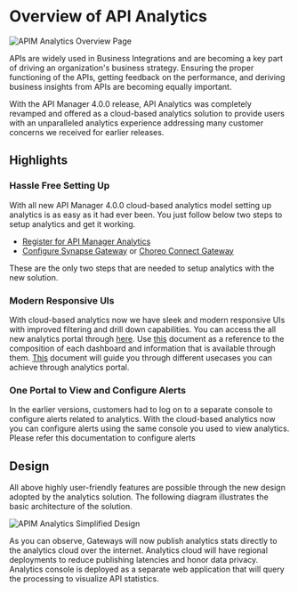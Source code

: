 # Overview of API Analytics
![APIM Analytics Overview Page]({{base_path}}/assets/img/observe/apim-analytics-overview-page.png)

APIs are widely used in Business Integrations and are becoming a key part of driving an organization's business 
strategy. Ensuring the proper functioning of the APIs, getting feedback on the performance, and deriving business 
insights from APIs are becoming equally important.

With the API Manager 4.0.0 release, API Analytics was completely revamped and offered as a cloud-based analytics solution
 to provide users with an unparalleled analytics experience addressing many customer concerns we received for earlier 
 releases.

## Highlights
### Hassle Free Setting Up
With all new API Manager 4.0.0 cloud-based analytics model setting up analytics is as easy as it had ever been. You just follow below two steps to setup analytics and get it working.

 - [Register for API Manager Analytics]({{base_path}}/observe/api-manager-analytics/configure-analytics/register-for-analytics)
 - [Configure Synapse Gateway]({{base_path}}/observe/api-manager-analytics/configure-analytics/configure-synapse-gateway) or [Choreo Connect Gateway]({{base_path}}/observe/api-manager-analytics/configure-analytics/configure-microgateway)

These are the only two steps that are needed to setup analytics with the new solution.

### Modern Responsive UIs
With cloud-based analytics now we have sleek and modern responsive UIs with improved 
 filtering and drill down capabilities. 
You can access the all new analytics portal through [here](https://analytics.choreo.dev/). Use [this]({{base_path}}/observe/api-manager-analytics/analytics-pages/analytics-pages-overview) document as a reference to the composition of each
 dashboard and information that is available through them. [This]({{base_path}}/observe/api-manager-analytics/analytics-usecases/finding-faulty-apis) document will guide you through different usecases
  you can achieve through analytics portal.

### One Portal to View and Configure Alerts
In the earlier versions, customers had to log on to a separate console to configure alerts related to analytics. With
 the cloud-based analytics now you can configure alerts using the same console you used to view analytics. 
 Please refer this documentation to configure alerts

## Design
All above highly user-friendly features are possible through the new design adopted by the analytics solution. 
The following diagram illustrates the basic architecture of the solution.

![APIM Analytics Simplified Design]({{base_path}}/assets/img/observe/apim-analytics-simplified.jpg)

As you can observe, Gateways will now publish analytics stats directly to the analytics cloud over the internet. 
Analytics cloud will have regional deployments to reduce publishing latencies and honor data privacy. 
Analytics console is deployed as a separate web application that will query the processing to visualize
 API statistics.
